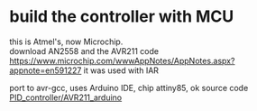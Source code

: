 
# build the controller with MCU  

  this is Atmel's, now Microchip.  
  download AN2558 and the AVR211 code https://www.microchip.com/wwwAppNotes/AppNotes.aspx?appnote=en591227
  it was used with IAR

  port to avr-gcc, uses Arduino IDE, chip attiny85, ok
  source code [PID_controller/AVR211_arduino](PID_controller/AVR211_arduino)
